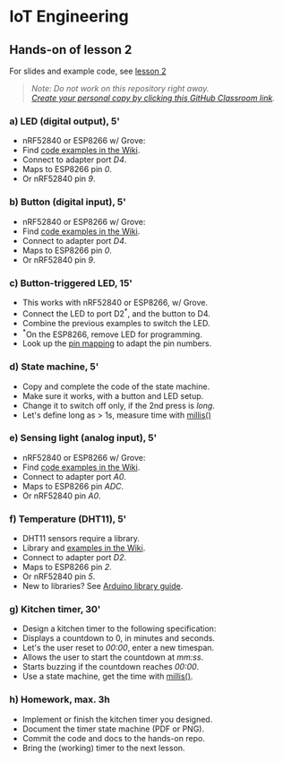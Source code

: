 # IoT Engineering
## Hands-on of lesson 2
For slides and example code, see [lesson 2](../../../fhnw-iot/blob/master/02/README.md)

> *Note: Do not work on this repository right away.*<br/>
> *[Create your personal copy by clicking this GitHub Classroom link](https://classroom.github.com/a/RyYmzNRT).*

### a) LED (digital output), 5'
* nRF52840 or ESP8266 w/ Grove:
* Find [code examples in the Wiki](https://github.com/tamberg/fhnw-iot/wiki/Grove-Actuators#led).
* Connect to adapter port _D4_.
* Maps to ESP8266 pin _0_.
* Or nRF52840 pin _9_.

### b) Button (digital input), 5'
* nRF52840 or ESP8266 w/ Grove:
* Find [code examples in the Wiki](https://github.com/tamberg/fhnw-iot/wiki/Grove-Sensors#button).
* Connect to adapter port _D4_.
* Maps to ESP8266 pin _0_.
* Or nRF52840 pin _9_.

### c) Button-triggered LED, 15'
* This works with nRF52840 or ESP8266, w/ Grove.
* Connect the LED to port D2<sup>*</sup>, and the button to D4.
* Combine the previous examples to switch the LED.
* <sup>*</sup>On the ESP8266, remove LED for programming.
* Look up the [pin mapping](https://github.com/tamberg/fhnw-iot/wiki/Grove-Adapters#mapping) to adapt the pin numbers.

### d) State machine, 5'
* Copy and complete the code of the state machine.
* Make sure it works, with a button and LED setup.
* Change it to switch off only, if the 2nd press is _long_.
* Let's define long as > 1s, measure time with [millis()](https://www.arduino.cc/reference/en/language/functions/time/millis/)

### e) Sensing light (analog input), 5'
* nRF52840 or ESP8266 w/ Grove:
* Find [code examples in the Wiki](https://github.com/tamberg/fhnw-iot/wiki/Grove-Sensors#light-sensor-v12).
* Connect to adapter port _A0_.
* Maps to ESP8266 pin _ADC_.
* Or nRF52840 pin _A0_.

### f) Temperature (DHT11), 5'
* DHT11 sensors require a library.
* Library and [examples in the Wiki](https://github.com/tamberg/fhnw-iot/wiki/Grove-Sensors#temperature--humidity-sensor).
* Connect to adapter port _D2_.
* Maps to ESP8266 pin _2_.
* Or nRF52840 pin _5_.
* New to libraries? See [Arduino library guide](https://www.arduino.cc/en/Guide/Libraries).

### g) Kitchen timer, 30'
* Design a kitchen timer to the following specification:
* Displays a countdown to 0, in minutes and seconds.
* Let's the user reset to _00:00_, enter a new timespan.
* Allows the user to start the countdown at _mm:ss_.
* Starts buzzing if the countdown reaches _00:00_.
* Use a state machine, get the time with [millis()](https://www.arduino.cc/reference/en/language/functions/time/millis/).

### h) Homework, max. 3h
* Implement or finish the kitchen timer you designed.
* Document the timer state machine (PDF or PNG).
* Commit the code and docs to the hands-on repo.
* Bring the (working) timer to the next lesson.
